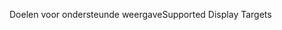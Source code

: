 <span data-ttu-id="813ef-101">Doelen voor ondersteunde weergave</span><span class="sxs-lookup"><span data-stu-id="813ef-101">Supported Display Targets</span></span>
